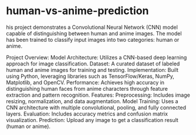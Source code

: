 # human-vs-anime-prediction

his project demonstrates a Convolutional Neural Network (CNN) model capable of distinguishing between human and anime images. The model has been trained to classify input images into two categories: human or anime.

Project Overview:
Model Architecture: Utilizes a CNN-based deep learning approach for image classification.
Dataset: A curated dataset of labeled human and anime images for training and testing.
Implementation: Built using Python, leveraging libraries such as TensorFlow/Keras, NumPy, Matplotlib, and OpenCV.
Performance: Achieves high accuracy in distinguishing human faces from anime characters through feature extraction and pattern recognition.
Features:
Preprocessing: Includes image resizing, normalization, and data augmentation.
Model Training: Uses a CNN architecture with multiple convolutional, pooling, and fully connected layers.
Evaluation: Includes accuracy metrics and confusion matrix visualization.
Prediction: Upload any image to get a classification result (human or anime).
